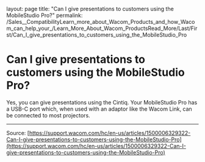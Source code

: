 layout: page
title: "Can I give presentations to customers using the MobileStudio Pro?"
permalink: /Sales__CompatibilityLearn_more_about_Wacom_Products_and_how_Wacom_can_help_your_/Learn_More_About_Wacom_ProductsRead_More/Last/First/Can_I_give_presentations_to_customers_using_the_MobileStudio_Pro

# Can I give presentations to customers using the MobileStudio Pro?

Yes, you can give presentations using the Cintiq. Your MobileStudio Pro has a USB-C port which, when used with an adaptor like the Wacom Link, can be connected to most projectors.

---
Source: [https://support.wacom.com/hc/en-us/articles/1500006329322-Can-I-give-presentations-to-customers-using-the-MobileStudio-Pro](https://support.wacom.com/hc/en-us/articles/1500006329322-Can-I-give-presentations-to-customers-using-the-MobileStudio-Pro)
